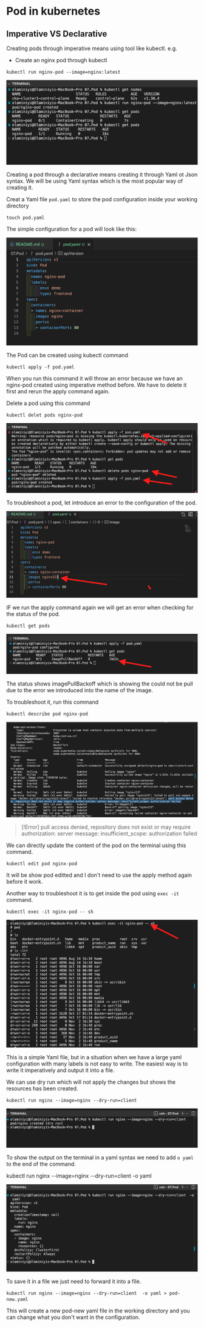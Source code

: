 # Pod in kubernetes
## Imperative VS Declarative

Creating pods through imperative means using tool like kubectl. e.g.

- Create an nginx pod through kubectl
```
kubectl run nginx-pod --image=nginx:latest
```

![alt text](<images/Screenshot 2024-11-02 at 16.11.35.png>)

Creating a pod through a declarative means creating it through Yaml ot Json syntax. We will be using Yaml syntax which is the most popular way of creating it.

Creat a Yaml file `pod.yaml` to store the pod configuration inside your working directory
```
touch pod.yaml
```
The simple configuration for a pod will look like this:

![alt text](<images/Screenshot 2024-11-02 at 16.25.12.png>)

The Pod can be created using kubectl command
```
kubectl apply -f pod.yaml
```
When you run this command it will throw an error because we have an nginx-pod created using imperative method before. We have to delete it first and rerun the apply command again.

Delete a pod using this command
```
kubectl delet pods nginx-pod
```
![alt text](<images/Screenshot 2024-11-02 at 16.32.34.png>)

To troubleshoot a pod, let introduce an error to the configuration of the pod.

![alt text](<images/Screenshot 2024-11-02 at 16.36.40.png>)

IF we run the apply command again we will get an error when checking for the status of the pod.

```
kubectl get pods
```

![alt text](<images/Screenshot 2024-11-02 at 16.38.54.png>)

The status shows imagePullBackoff which is showing the could not be pull due to the error we introduced into the name of the image.

To troubleshoot it, run this command
```
kubectl describe pod nginx-pod
```

![alt text](<images/Screenshot 2024-11-02 at 16.42.29.png>)

> [!Error]
> pull access denied, repository does not exist or may require authorization: server message: insufficient_scope: authorization failed

We can directly update the content of the pod on the terminal using this command.
```
kubectl edit pod nginx-pod
```
It will be show pod editted and I don't need to use the apply method again before it work.

Another way to troubleshoot it is to get inside the pod using `exec -it` command.
```
kubectl exec -it nginx-pod -- sh
```
![alt text](<images/Screenshot 2024-11-02 at 16.54.03.png>)

This is a simple Yaml file, but in a situation when we have a large yaml configuration with many labels is not easy to write. The easiest way is to write it imperatively and output it into a file.

We can use dry run which will not apply the changes but shows the resources has been created.
```
kubectl run nginx --image=nginx --dry-run=client
```
![alt text](<images/Screenshot 2024-11-02 at 17.00.48.png>)

To show the output on the terminal in a yaml syntax we need to add `o yaml` to the end of the command.

kubectl run nginx --image=nginx --dry-run=client  -o yaml

![alt text](<images/Screenshot 2024-11-02 at 17.03.35.png>)

To save it in a file we just need to forward it into a file.
```
kubectl run nginx --image=nginx --dry-run=client  -o yaml > pod-new.yaml
```
This will create a new pod-new yaml file in the working directory and you can change what you don't want in the configuration.